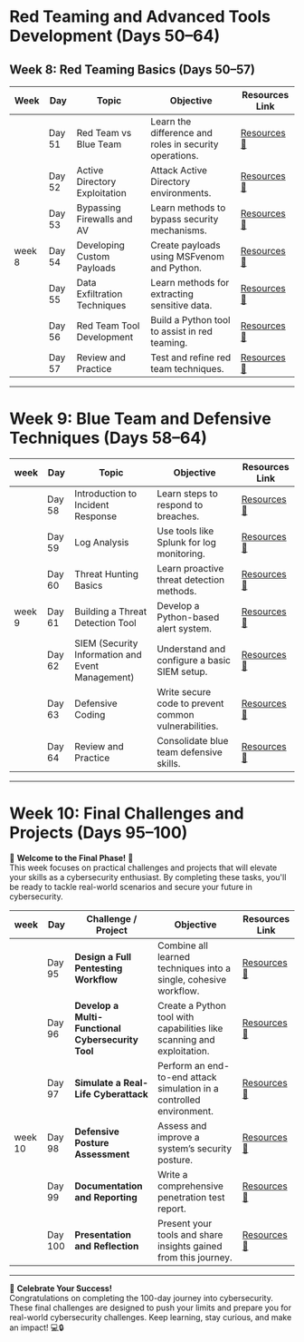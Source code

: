 # Red Teaming and Advanced Tools Development (Days 50–64)

## Week 8: Red Teaming Basics (Days 50–57)

|**Week** | **Day** | **Topic**                     | **Objective**                                    | **Resources Link** |
|---------|---------|--------------------------------|------------------------------------------------|---------------------|
|         | Day 51  | Red Team vs Blue Team          | Learn the difference and roles in security operations. | [Resources📄](#)   |
|         | Day 52  | Active Directory Exploitation  | Attack Active Directory environments.          | [Resources📄](#)   |
|         | Day 53  | Bypassing Firewalls and AV     | Learn methods to bypass security mechanisms.   | [Resources📄](#)   |
|  week 8 | Day 54  | Developing Custom Payloads     | Create payloads using MSFvenom and Python.     | [Resources📄](#)   |
|         | Day 55  | Data Exfiltration Techniques   | Learn methods for extracting sensitive data.   | [Resources📄](#)   |
|         | Day 56  | Red Team Tool Development      | Build a Python tool to assist in red teaming.  | [Resources📄](#)   |
|         | Day 57  | Review and Practice            | Test and refine red team techniques.           | [Resources📄](#)   |

---
# Week 9: Blue Team and Defensive Techniques (Days 58–64)

|**week** | **Day** | **Topic**                       | **Objective**                                     | **Resources Link** |
|---------|---------|----------------------------------|-------------------------------------------------|---------------------|
|         | Day 58  | Introduction to Incident Response | Learn steps to respond to breaches.              | [Resources📄](#)   |
|         | Day 59  | Log Analysis                     | Use tools like Splunk for log monitoring.         | [Resources📄](#)   |
|         | Day 60  | Threat Hunting Basics            | Learn proactive threat detection methods.         | [Resources📄](#)   |
| week 9  | Day 61  | Building a Threat Detection Tool  | Develop a Python-based alert system.              | [Resources📄](#)   |
|         | Day 62  | SIEM (Security Information and Event Management) | Understand and configure a basic SIEM setup. | [Resources📄](#)   |
|         | Day 63  | Defensive Coding                 | Write secure code to prevent common vulnerabilities. | [Resources📄](#)   |
|         | Day 64  | Review and Practice              | Consolidate blue team defensive skills.           | [Resources📄](#)   |

---
# Week 10: Final Challenges and Projects (Days 95–100)

🌟 **Welcome to the Final Phase!** 🌟  
This week focuses on practical challenges and projects that will elevate your skills as a cybersecurity enthusiast. By completing these tasks, you'll be ready to tackle real-world scenarios and secure your future in cybersecurity.

|**week** | **Day** | **Challenge / Project**                  | **Objective**                                                         | **Resources Link** |
|---------|---------|------------------------------------------|-----------------------------------------------------------------------|---------------------|
|         | Day 95  | **Design a Full Pentesting Workflow**    | Combine all learned techniques into a single, cohesive workflow.      | [Resources📄](#)   |
|         | Day 96  | **Develop a Multi-Functional Cybersecurity Tool** | Create a Python tool with capabilities like scanning and exploitation. | [Resources📄](#)   |
|         | Day 97  | **Simulate a Real-Life Cyberattack**     | Perform an end-to-end attack simulation in a controlled environment.   | [Resources📄](#)   |
| week 10 | Day 98  | **Defensive Posture Assessment**         | Assess and improve a system’s security posture.                       | [Resources📄](#)   |
|         | Day 99  | **Documentation and Reporting**          | Write a comprehensive penetration test report.                        | [Resources📄](#)   |
|         | Day 100 | **Presentation and Reflection**          | Present your tools and share insights gained from this journey.       | [Resources📄](#)   |

---

🎉 **Celebrate Your Success!**  
Congratulations on completing the 100-day journey into cybersecurity. These final challenges are designed to push your limits and prepare you for real-world cybersecurity challenges. Keep learning, stay curious, and make an impact! 💻🔒


